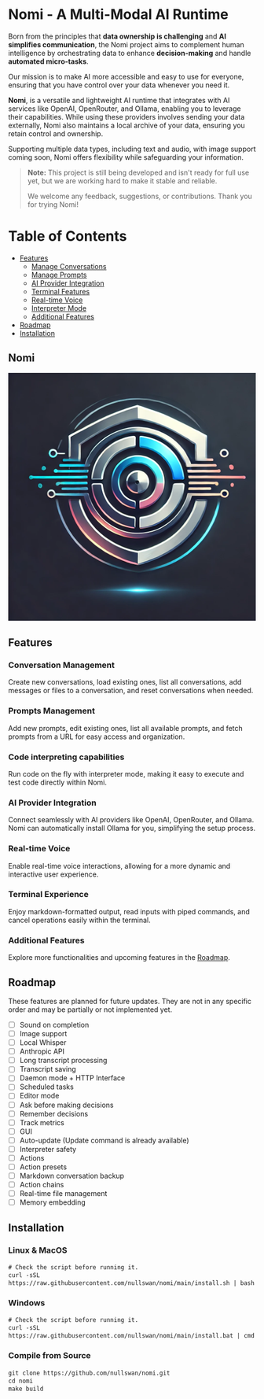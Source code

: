 # Nomi - A Multi-Modal AI Runtime

Born from the principles that **data ownership is challenging** and **AI simplifies communication**, the Nomi project aims to complement human intelligence by orchestrating data to enhance **decision-making** and handle **automated micro-tasks**.

Our mission is to make AI more accessible and easy to use for everyone, ensuring that you have control over your data whenever you need it.

**Nomi**, is a versatile and lightweight AI runtime that integrates with AI services like OpenAI, OpenRouter, and Ollama, enabling you to leverage their capabilities. While using these providers involves sending your data externally, Nomi also maintains a local archive of your data, ensuring you retain control and ownership.

Supporting multiple data types, including text and audio, with image support coming soon, Nomi offers flexibility while safeguarding your information.

> **Note:** This project is still being developed and isn't ready for full use yet, but we are working hard to make it stable and reliable.
>
> We welcome any feedback, suggestions, or contributions. Thank you for trying Nomi!

# Table of Contents

- [Features](#features)
  - [Manage Conversations](#manage-conversations)
  - [Manage Prompts](#manage-prompts)
  - [AI Provider Integration](#ai-provider-integration)
  - [Terminal Features](#terminal-features)
  - [Real-time Voice](#real-time-voice)
  - [Interpreter Mode](#interpreter-mode)
  - [Additional Features](#additional-features)
- [Roadmap](#roadmap)
- [Installation](#installation)


## Nomi

![Nomi Logo](./nomi-logo.png)


## Features

### Conversation Management

Create new conversations, load existing ones, list all conversations, add messages or files to a conversation, and reset conversations when needed.

### Prompts Management

Add new prompts, edit existing ones, list all available prompts, and fetch prompts from a URL for easy access and organization.

### Code interpreting capabilities

Run code on the fly with interpreter mode, making it easy to execute and test code directly within Nomi.

### AI Provider Integration

Connect seamlessly with AI providers like OpenAI, OpenRouter, and Ollama. Nomi can automatically install Ollama for you, simplifying the setup process.

### Real-time Voice

Enable real-time voice interactions, allowing for a more dynamic and interactive user experience.

### Terminal Experience

Enjoy markdown-formatted output, read inputs with piped commands, and cancel operations easily within the terminal.

### Additional Features

Explore more functionalities and upcoming features in the [Roadmap](#roadmap).

## Roadmap

These features are planned for future updates. They are not in any specific order and may be partially or not implemented yet.

- [ ] Sound on completion
- [ ] Image support
- [ ] Local Whisper
- [ ] Anthropic API
- [ ] Long transcript processing
- [ ] Transcript saving
- [ ] Daemon mode + HTTP Interface
- [ ] Scheduled tasks
- [ ] Editor mode
- [ ] Ask before making decisions
- [ ] Remember decisions
- [ ] Track metrics
- [ ] GUI
- [ ] Auto-update (Update command is already available)
- [ ] Interpreter safety
- [ ] Actions
- [ ] Action presets
- [ ] Markdown conversation backup
- [ ] Action chains
- [ ] Real-time file management
- [ ] Memory embedding

## Installation

### Linux & MacOS

```shell
# Check the script before running it.
curl -sSL https://raw.githubusercontent.com/nullswan/nomi/main/install.sh | bash
```

### Windows

```shell
# Check the script before running it.
curl -sSL https://raw.githubusercontent.com/nullswan/nomi/main/install.bat | cmd
```

### Compile from Source

```shell
git clone https://github.com/nullswan/nomi.git
cd nomi
make build
```
